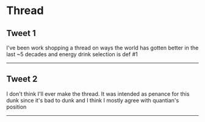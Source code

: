 # Thread

## Tweet 1

I've been work shopping a thread on ways the world has gotten better in the last ~5 decades and energy drink selection is def #1

---

## Tweet 2

I don't think I'll ever make the thread. It was intended as penance for this dunk since it's bad to dunk and I think I mostly agree with quantian's position

---

